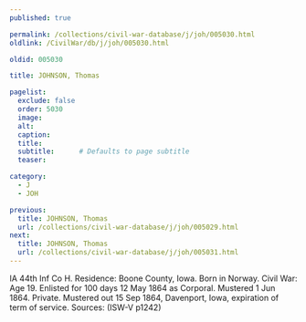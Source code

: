 ```yaml
---
published: true

permalink: /collections/civil-war-database/j/joh/005030.html
oldlink: /CivilWar/db/j/joh/005030.html

oldid: 005030

title: JOHNSON, Thomas

pagelist:
  exclude: false
  order: 5030
  image: 
  alt:
  caption:
  title:
  subtitle:      # Defaults to page subtitle
  teaser:

category: 
  - J 
  - JOH

previous:
  title: JOHNSON, Thomas
  url: /collections/civil-war-database/j/joh/005029.html  
next:
  title: JOHNSON, Thomas
  url: /collections/civil-war-database/j/joh/005031.html   
---
```

IA 44th Inf Co H. Residence: Boone County, Iowa. Born in Norway. Civil War: Age 19. Enlisted for 100 days 12 May 1864 as Corporal. Mustered 1 Jun 1864. Private. Mustered out 15 Sep 1864, Davenport, Iowa, expiration of term of service. Sources: (ISW-V p1242)